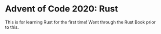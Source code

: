 # Advent of Code 2020: Rust

This is for learning Rust for the first time!  Went through the Rust Book prior to this.